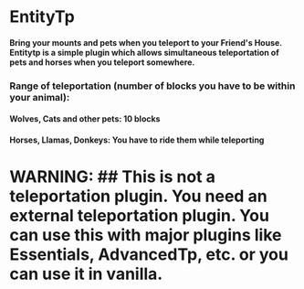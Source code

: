 # EntityTp

#### Bring your mounts and pets when you teleport to your Friend's House. Entitytp is a simple plugin which allows simultaneous teleportation of pets and horses when you teleport somewhere. 

### Range of teleportation (number of blocks you have to be within your animal):
#### Wolves, Cats and other pets: 10 blocks
#### Horses, Llamas, Donkeys: You have to ride them while teleporting

# WARNING: ## This is not a teleportation plugin. You need an external teleportation plugin. You can use this with major plugins like Essentials, AdvancedTp, etc. or you can use it in vanilla.
